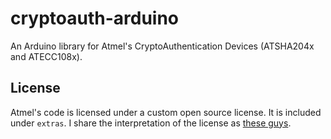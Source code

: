 cryptoauth-arduino
==================

An Arduino library for Atmel's CryptoAuthentication Devices (ATSHA204x
and ATECC108x).

License
---

Atmel's code is licensed under a custom open source license. It is
included under `extras`. I share the interpretation of the license as
[these guys](https://github.com/Pinoccio/library-atmel-lwm/blob/master/README.md).
